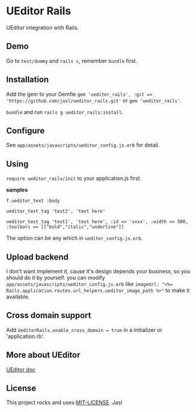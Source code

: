 # UEditor Rails

UEditor integration with Rails.

## Demo
Go to ```test/dummy``` and ```rails s```, remember ```bundle``` first.

## Installation
Add the gem to your Gemfie ```gem 'ueditor_rails', :git => 'https://github.com/jasl/ueditor_rails.git'``` or ```gem 'ueditor_rails'```.

```bundle``` and run ```rails g ueditor_rails:install```.

## Configure
See ```app/assets/javascripts/ueditor_config.js.erb``` for detail.

## Using
```require ueditor_rails/init``` to your application.js first.

**samples**

```f.ueditor_text :body```

```ueditor_text_tag 'test2', 'text here'```

```ueditor_text_tag 'test1', 'text here', :id => 'xxxx', :width => 500, :toolbars => [["bold","italic","underline"]]```

The option can be any which in ```ueditor_config.js.erb```.

## Upload backend
I don't want implement it, cause it's design depends your business, so you should do it by yourself. 
you can modify ```app/assets/javascripts/ueditor_config.js.erb``` like ```imageUrl: "<%= Rails.application.routes.url_helpers.ueditor_image_path %>"``` to make it available.

## Cross domain support
Add ```UeditorRails.enable_cross_domain = true``` in a initializer or 'application.rb'.

## More about UEditor
[UEditor doc](http://ueditor.baidu.com/website/document.html)

## License
This project rocks and uses [MIT-LICENSE](http://jasl.mit-license.org/). Jasl
